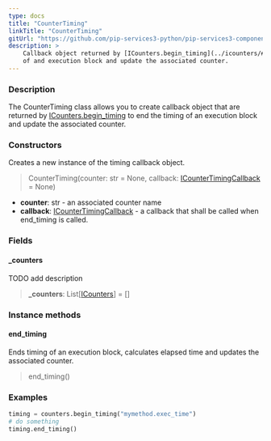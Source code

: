 ```yaml
---
type: docs
title: "CounterTiming"
linkTitle: "CounterTiming"
gitUrl: "https://github.com/pip-services3-python/pip-services3-components-python"
description: >
    Callback object returned by [ICounters.begin_timing](../icounters/#begin_timing) to end the timing
    of and execution block and update the associated counter.
---
```


### Description

The CounterTiming class allows you to create callback object that are returned by [ICounters.begin_timing](../icounters/#begin_timing) to end the timing of an execution block and update the associated counter.

### Constructors
Creates a new instance of the timing callback object.

> CounterTiming(counter: str = None, callback: [ICounterTimingCallback](../icounter_timing_callback) = None)

- **counter**: str - an associated counter name
- **callback**: [ICounterTimingCallback](../icounter_timing_callback) - a callback that shall be called when end_timing is called.


### Fields

<span class="hide-title-link">

#### _counters
TODO add description
> **_counters**: List[[ICounters](../icounters)] = []

</span>


### Instance methods

#### end_timing
Ends timing of an execution block, calculates elapsed time and updates the associated counter.

> end_timing()

### Examples

```python
timing = counters.begin_timing("mymethod.exec_time")
# do something
timing.end_timing()
```
